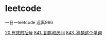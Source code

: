 # leetcode

一日一leetcode 远离996


[20.有效的括号](https://github.com/linqibin/leetcode/issues/1)
[841. 钥匙和房间](https://github.com/linqibin/leetcode/issues/2)
[843. 猜猜这个单词](https://github.com/linqibin/leetcode/issues/3)
